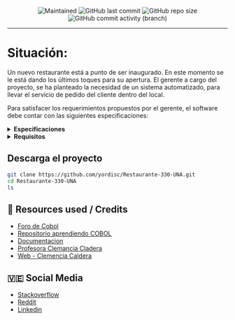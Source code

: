 <p align="center">
 
[//]: <> (site para ícones: https://shields.io/ )
 
<img alt="Maintained" src="https://img.shields.io/badge/Maintained%3F-Yes-green">
<img alt="GitHub last commit" src="https://img.shields.io/github/last-commit/yordisc/Restaurante-330-UNA">
<img alt="GitHub repo size" src="https://img.shields.io/github/repo-size/yordisc/Restaurante-330-UNA">
<img alt="GitHub commit activity (branch)" src="https://img.shields.io/github/commit-activity/y/yordisc/Restaurante-330-UNA">

<hr>

# Situación:
Un nuevo restaurante está a punto de ser inaugurado. En este momento se le está dando los últimos toques para su apertura. El gerente a cargo del proyecto, se ha planteado la necesidad de un sistema automatizado, para llevar el servicio de pedido del cliente dentro del local.

Para satisfacer los requerimientos propuestos por el gerente, el software debe contar con las siguientes especificaciones:

<details>
<summary><b>Especificaciones</b></summary>
## Especificaciones:

### Carta del restaurante: 
Datos correspondientes a los diferentes tipos de platillos:
o Código
o Desayunos
o Entradas
o Ensaladas
o Contornos
o Carnes
o Pescados y Mariscos
o Bebidas

### Platillos por tipos: 
Datos sobre cada plato por tipo
o Código del platillo
o Descripción del platillo

### Meseros: Datos sobre los meseros que atienden.
o Nombre y Apellido
o Cédula

### Mesas numeradas: Datos sobre las mesas
o No. Mesa
o Mesero Asignado
o Cantidad de Mesas

### Pedidos: Datos de los pedidos realizados durante el día.
o Nº de pedido pre impreso en talonario
o Nº de mesa
o Nº de cédula del mesero
o Descripción del pedido
o Cantidad
o Precio Unitario
o Tipo de pago
o Importe
o Propina
o Enviado (s/n)

### El programa debe permitir realizar lo siguiente:
- Registro y modificación de datos de:
• Meseros
• Pedidos
• Platillos
• Mesas

### Las siguientes consultas:
- Platillos disponibles
- Pedidos realizados por fecha
- Meseros con pedidos por Nº de Pedido
- Meseros ausentes

## ESPECIFICACIONES GENERALES PARA LA IMPLEMENTACIÓN:
El programa a realizar debe presentar un Menú con las opciones, descritas a continuación.

### 1) Carta del restaurante: 
Esta opción permite ingresar o modificar los datos de los tipos de platillos que se encuentran en la carta. La clave es el código asignado por tipo.

### 2) Platillos por tipos:
Esta opción permite ingresar o modificar los datos de los diferentes platillos que conforman los tipos. La clave de acceso de cada platillo es el código asignado.

### 3) Registro de Meseros:
Esta opción permite ingresar o modificar los datos de los meseros. La clave de acceso será la cédula de cada mesero.

### 4) Registro de Mesas numeradas:
Esta opción permite ingresar o modificar los datos de las mesas que conforman el comedor. Su clave será el Nº de mesa.

### 5) Registro de Pedidos:
Esta opción permite ingresar, modificar o eliminar un pedido. Su clave será el No. de pedido.

### Consultas: El programa permitirá realizar las siguientes consultas:
- Platillos por tipos.
- Meseros ausentes o retirados por fecha
- Mesas atendidas por mesero y fecha
- Pedidos enviados y/o anulados por fecha
- Importe por pedidos y total por fecha

## Para la implementación se deberán diseñar los archivos para almacenar los datos de:
o CARTA DEL RESTAURANTE
o PLATILLOS POR TIPOS
o MESEROS
o MESAS
o PEDIDOS
</details>

<details>
<summary><b>Requisitos</b></summary>
## Requisitos

El programa deberá controlar la integridad de los datos, realizando validaciones como:

- No permitirá registrar el mismo pedido por dos meseros
diferentes.
- No permitirá que una mesa sea atendida por un mesero diferente al asignado. Sin embargo, en caso de su ausencia deberá la gerencia tener la opción de reasignar la mesa. (Validación especial).

De acuerdo a las especificaciones dadas, aplique los conocimientos sobre la organización de archivos y elabore un programa en COBOL que satisfaga los requerimientos planteados y a su vez entregue un informe que contenga lo siguiente:

Algoritmo del programa en pseudolenguaje Listado documentado del programa (FUENTE): en el encabezado de cada procedimiento, función o sección debe incluir un breve comentario del proceso que se realiza.
Igualmente, en la definición de las estructuras de datos utilizadas.
Listado de los reportes (código fuente y salida de cada reporte).
</details>

## Descarga el proyecto
```bash
git clone https://github.com/yordisc/Restaurante-330-UNA.git
cd Restaurante-330-UNA
ls
```

## :100: Resources used / Credits 
* [Foro de Cobol](cobolforo.es/)
* [Repositorio aprendiendo COBOL](https://github.com/HiroNakamura/aprendiendo-cobol/tree/master/temario)
* [Documentacion](https://devdocs.io/gnu_cobol/)
* [Profesora Clemancia Cladera](mailto:clemenciacaldera@gmail.com)
* [Web - Clemencia Caldera](https://asesoria-unidad-de-computacion.blogspot.com/)


## :venezuela: Social Media 
* [Stackoverflow](https://stackoverflow.com/users/19875787/yordisc)
* [Reddit](https://www.reddit.com/user/yordiscujar)
* [Linkedin](https://www.linkedin.com/in/yordiscujar/)
